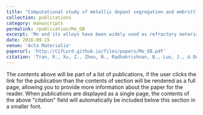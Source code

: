 ```yaml
---
title: "Computational study of metallic dopant segregation and embrittlement at molybdenum grain boundaries"
collection: publications
category: manuscripts
permalink: /publication/Mo_GB
excerpt: 'Mo and its alloys have been widely used as refractory materials owing to their excellent high temperature properties, but a critical limitation is their low ductility. Doping the grain boundaries (GBs) of Mo with metals such as Zr or Al have previously been demonstrated as a promising approach to address this shortcoming, whereas other alloy elements are known to embrittle the GBs. In this work, we investigated the segregation and strengthening/embrittling effects of 29 metallic dopants at the Σ5(310) tilt and Σ5(100) twist Mo GBs using density functional theory (DFT) calculations and empirical continuum models. In agreement with previous works for other metals, we find that the strain, as measured by the relative metallic radius versus Mo, is a good predictor of the segregation tendency, while the difference in cohesive energies between the dopant and Mo is a good predictor of the strengthening/embrittling effect. However, we find that dopant chemistry also plays a significant role in affecting segregation behavior at GBs, particularly in driving the formation of intermetallic precipitates or 2-D interfacial phases (complexions). We also show that the site preference of a dopant in the GB can lead to strengthening effects that deviate from those predicted using simple bond-breaking arguments. Assuming a fast cleavage model of fracture, Ta, Re, Os and W are predicted to have a weak strengthening effect on Mo for the Σ5(310) tilt GB, and Mn, Fe, Co and Nb are predicted to have reasonable strengthening effects for the Σ5(100) twist GB.'
date: 2016-09-15
venue: 'Acta Materialia'
paperurl: 'http://CifLord.github.io/files/papers/Mo_GB.pdf'
citation: 'Tran, R., Xu, Z., Zhou, N., Radhakrishnan, B., Luo, J., & Ong, S. P. (2016). Computational study of metallic dopant segregation and embrittlement at molybdenum grain boundaries. Acta Materialia, 117, 91–99. https://doi.org/10.1016/j.actamat.2016.07.005'
---
```


The contents above will be part of a list of publications, if the user clicks the link for the publication than the contents of section will be rendered as a full page, allowing you to provide more information about the paper for the reader. When publications are displayed as a single page, the contents of the above "citation" field will automatically be included below this section in a smaller font.
